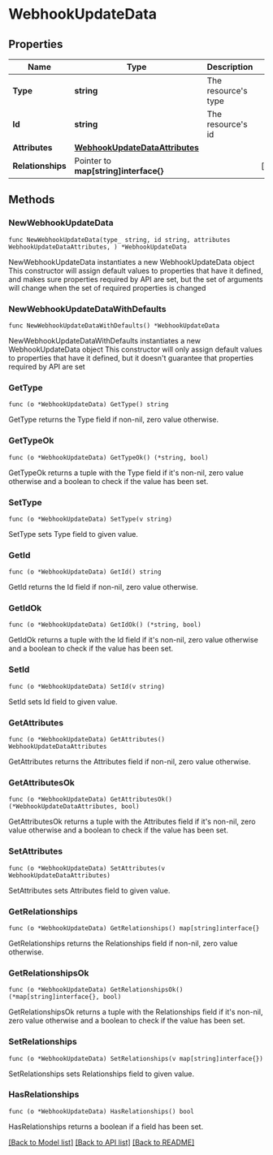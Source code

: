 # WebhookUpdateData

## Properties

Name | Type | Description | Notes
------------ | ------------- | ------------- | -------------
**Type** | **string** | The resource&#39;s type | 
**Id** | **string** | The resource&#39;s id | 
**Attributes** | [**WebhookUpdateDataAttributes**](WebhookUpdateDataAttributes.md) |  | 
**Relationships** | Pointer to **map[string]interface{}** |  | [optional] 

## Methods

### NewWebhookUpdateData

`func NewWebhookUpdateData(type_ string, id string, attributes WebhookUpdateDataAttributes, ) *WebhookUpdateData`

NewWebhookUpdateData instantiates a new WebhookUpdateData object
This constructor will assign default values to properties that have it defined,
and makes sure properties required by API are set, but the set of arguments
will change when the set of required properties is changed

### NewWebhookUpdateDataWithDefaults

`func NewWebhookUpdateDataWithDefaults() *WebhookUpdateData`

NewWebhookUpdateDataWithDefaults instantiates a new WebhookUpdateData object
This constructor will only assign default values to properties that have it defined,
but it doesn't guarantee that properties required by API are set

### GetType

`func (o *WebhookUpdateData) GetType() string`

GetType returns the Type field if non-nil, zero value otherwise.

### GetTypeOk

`func (o *WebhookUpdateData) GetTypeOk() (*string, bool)`

GetTypeOk returns a tuple with the Type field if it's non-nil, zero value otherwise
and a boolean to check if the value has been set.

### SetType

`func (o *WebhookUpdateData) SetType(v string)`

SetType sets Type field to given value.


### GetId

`func (o *WebhookUpdateData) GetId() string`

GetId returns the Id field if non-nil, zero value otherwise.

### GetIdOk

`func (o *WebhookUpdateData) GetIdOk() (*string, bool)`

GetIdOk returns a tuple with the Id field if it's non-nil, zero value otherwise
and a boolean to check if the value has been set.

### SetId

`func (o *WebhookUpdateData) SetId(v string)`

SetId sets Id field to given value.


### GetAttributes

`func (o *WebhookUpdateData) GetAttributes() WebhookUpdateDataAttributes`

GetAttributes returns the Attributes field if non-nil, zero value otherwise.

### GetAttributesOk

`func (o *WebhookUpdateData) GetAttributesOk() (*WebhookUpdateDataAttributes, bool)`

GetAttributesOk returns a tuple with the Attributes field if it's non-nil, zero value otherwise
and a boolean to check if the value has been set.

### SetAttributes

`func (o *WebhookUpdateData) SetAttributes(v WebhookUpdateDataAttributes)`

SetAttributes sets Attributes field to given value.


### GetRelationships

`func (o *WebhookUpdateData) GetRelationships() map[string]interface{}`

GetRelationships returns the Relationships field if non-nil, zero value otherwise.

### GetRelationshipsOk

`func (o *WebhookUpdateData) GetRelationshipsOk() (*map[string]interface{}, bool)`

GetRelationshipsOk returns a tuple with the Relationships field if it's non-nil, zero value otherwise
and a boolean to check if the value has been set.

### SetRelationships

`func (o *WebhookUpdateData) SetRelationships(v map[string]interface{})`

SetRelationships sets Relationships field to given value.

### HasRelationships

`func (o *WebhookUpdateData) HasRelationships() bool`

HasRelationships returns a boolean if a field has been set.


[[Back to Model list]](../README.md#documentation-for-models) [[Back to API list]](../README.md#documentation-for-api-endpoints) [[Back to README]](../README.md)


